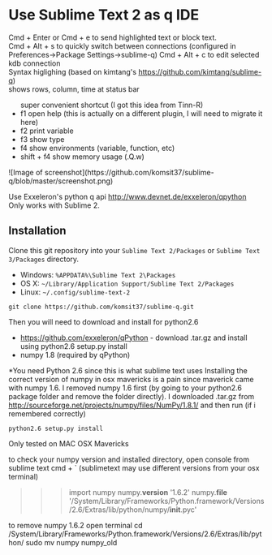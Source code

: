 # Use Sublime Text 2 as q IDE

Cmd + Enter or Cmd + e to send highlighted text or block text.<br>
Cmd + Alt + s to quickly switch between connections (configured in Preferences->Package Settings->sublime-q)
Cmd + Alt + c to edit selected kdb connection<br>
Syntax higlighing (based on kimtang's https://github.com/kimtang/sublime-q)<br>
shows rows, column, time at status bar <br>
<ul>super convenient shortcut (I got this idea from Tinn-R)
<li>f1 open help (this is actually on a different plugin, I will need to migrate it here)</li>
<li>f2 print variable</li>
<li>f3 show type</li>
<li>f4 show environments (variable, function, etc)</li>
<li>shift + f4 show memory usage (.Q.w)</li>
</ul>
![Image of screenshot](https://github.com/komsit37/sublime-q/blob/master/screenshot.png)

Use Exxeleron's python q api http://www.devnet.de/exxeleron/qpython <br>
Only works with Sublime 2.<br>

## Installation

Clone this git repository into your `Sublime Text 2/Packages` or `Sublime Text 3/Packages` directory. 

* Windows: `%APPDATA%\Sublime Text 2\Packages`
* OS X: `~/Library/Application Support/Sublime Text 2/Packages`
* Linux: `~/.config/sublime-text-2`

```
git clone https://github.com/komsit37/sublime-q.git
```
Then you will need to download and install for python2.6<br>
* https://github.com/exxeleron/qPython - download .tar.gz and install using python2.6 setup.py install
* numpy 1.8 (required by qPython)

*You need Python 2.6 since this is what sublime text uses
Installing the correct version of numpy in osx mavericks is a pain since maverick came with numpy 1.6. I removed numpy 1.6 first (by going to your python2.6 package folder and remove the folder directly). I downloaded .tar.gz from http://sourceforge.net/projects/numpy/files/NumPy/1.8.1/ and then run (if i remembered correctly)
```
python2.6 setup.py install
```

Only tested on MAC OSX Mavericks

to check your numpy version and installed directory, open console from sublime text cmd + ` (sublimetext may use different versions from your osx terminal)
>>> import numpy
>>> numpy.__version__
'1.6.2'
>>> numpy.__file__
'/System/Library/Frameworks/Python.framework/Versions/2.6/Extras/lib/python/numpy/__init__.pyc'

to remove numpy 1.6.2
open terminal
cd /System/Library/Frameworks/Python.framework/Versions/2.6/Extras/lib/python/
sudo mv numpy numpy_old
